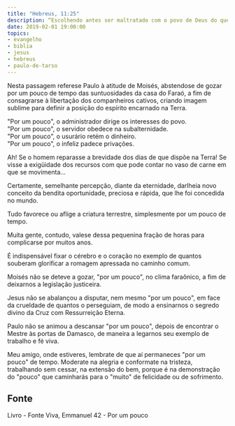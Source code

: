 ```yaml
---
title: "Hebreus, 11:25"
description: “Escolhendo antes ser maltratado com o povo de Deus do que por um pouco de tempo ter o gozo do pecado.” Paulo
date: 2019-02-01 19:00:00
topics: 
- evangelho
- biblia
- jesus
- hebreus
- paulo-de-tarso
---
```


Nesta passagem refere­se Paulo à atitude de Moisés, abstendo­se de gozar
por um pouco de tempo das suntuosidades da casa do Faraó, a fim de consagrar­se à
libertação dos companheiros cativos, criando imagem sublime para definir a posição
do espírito encarnado na Terra.

"Por um pouco", o administrador dirige os interesses do povo.  
"Por um pouco", o servidor obedece na subalternidade.  
"Por um pouco", o usurário retém o dinheiro.  
"Por um pouco", o infeliz padece privações.  

Ah! Se o homem reparasse a brevidade dos dias de que dispõe na Terra! Se
visse a exigüidade dos recursos com que pode contar no vaso de carne em que se
movimenta...

Certamente, semelhante percepção, diante da eternidade, dar­lhe­ia novo
conceito da bendita oportunidade, preciosa e rápida, que lhe foi concedida no
mundo.

Tudo favorece ou aflige a criatura terrestre, simplesmente por um pouco de
tempo.

Muita gente, contudo, vale­se dessa pequenina fração de horas para
complicar­se por muitos anos.

É indispensável fixar o cérebro e o coração no exemplo de quantos
souberam glorificar a romagem apressada no caminho comum.

Moisés não se deteve a gozar, "por um pouco", no clima faraônico, a fim de
deixar­nos a legislação justiceira.

Jesus não se abalançou a disputar, nem mesmo "por um pouco", em face da
crueldade de quantos o perseguiam, de modo a ensinar­nos o segredo divino da Cruz
com Ressurreição Eterna.

Paulo não se animou a descansar "por um pouco", depois de encontrar o
Mestre às portas de Damasco, de maneira a legar­nos seu exemplo de trabalho e fé
viva.

Meu amigo, onde estiveres, lembra­te de que aí permaneces "por um
pouco" de tempo. Modera­te na alegria e conforma­te na tristeza, trabalhando sem
cessar, na extensão do bem, porque é na demonstração do "pouco" que caminharás
para o "muito" de felicidade ou de sofrimento.


## Fonte
Livro - Fonte Viva, Emmanuel
42 - Por um pouco
